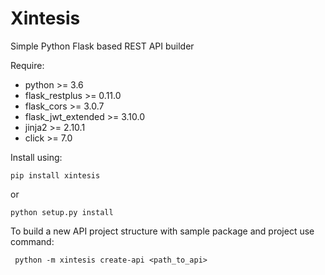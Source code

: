# Xintesis
Simple Python Flask based REST API builder

Require:
* python >= 3.6
* flask_restplus >= 0.11.0
* flask_cors >= 3.0.7
* flask_jwt_extended >= 3.10.0
* jinja2 >= 2.10.1
* click >= 7.0

Install using:

    pip install xintesis 
    
or

    python setup.py install


To build a new API project structure with sample package and project use command:

     python -m xintesis create-api <path_to_api>
     
